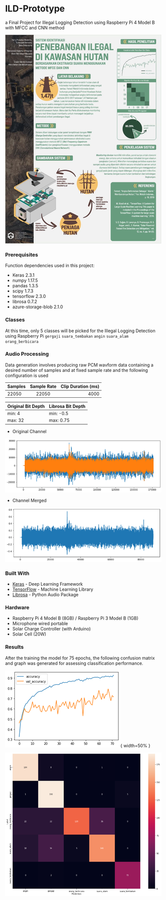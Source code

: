 # ILD-Prototype
a Final Project for Illegal Logging Detection using Raspberry Pi 4 Model B with MFCC and CNN method

![](scientific_poster.jpg)

### Prerequisites

Function dependencies used in this project:

- Keras 2.3.1
- numpy 1.17.5
- pandas 1.3.5
- scipy 1.7.3
- tensorflow 2.3.0
- librosa 0.7.2
- azure-storage-blob 2.1.0

### Classes
At this time, only 5 classes will be picked for the Illegal Logging Detection using Raspberry Pi
`gergaji` `suara_tembakan` `angin` `suara_alam` `orang_berbicara`

### Audio Processing
Data generation involves producing raw PCM wavform data containing a desired number of samples and at fixed sample rate and the following configuration is used

| Samples        | Sample Rate           | Clip Duration (ms)  |
| ------------- |:-------------:| -----:|
| 22050      | 22050 | 4000 |


| Original Bit Depth     | Librosa Bit Depth  |
| --- | --- |
| min: 4 | min: -0.5 |
| max: 32 | max: 0.75 |



- Original Channel


![](wavestereo.png)


- Channel Merged


![](wavmono.png)

### Built With

* [Keras](https://keras.io/) - Deep Learning Framework
* [TensorFlow](http://tensorflow.org/) - Machine Learning Library
* [Librosa](http://librosa.org/) - Python Audio Package

### Hardware
- Raspberry Pi 4 Model B (8GB) / Raspberry Pi 3 Model B (1GB)
- Microphone wired portable
- Solar Charge Controller (with Arduino)
- Solar Cell (20W)

### Results
After the training the model for 75 epochs, the following confusion matrix and graph was generated for assessing classification performance.


![](accgraph.jpg){ width=50% }


![](matrix.jpg)
